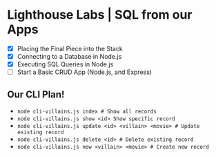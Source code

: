 # Lighthouse Labs | SQL from our Apps

* [X] Placing the Final Piece into the Stack
* [X] Connecting to a Database in Node.js
* [X] Executing SQL Queries in Node.js
* [ ] Start a Basic CRUD App (Node.js, and Express)

## Our CLI Plan!

* `node cli-villains.js index # Show all records`
* `node cli-villains.js show <id> Show specific record`
* `node cli-villains.js update <id> <villain> <movie> # Update existing record`
* `node cli-villains.js delete <id> # Delete existing record`
* `node cli-villains.js new <villain> <movie> # Create new record`
